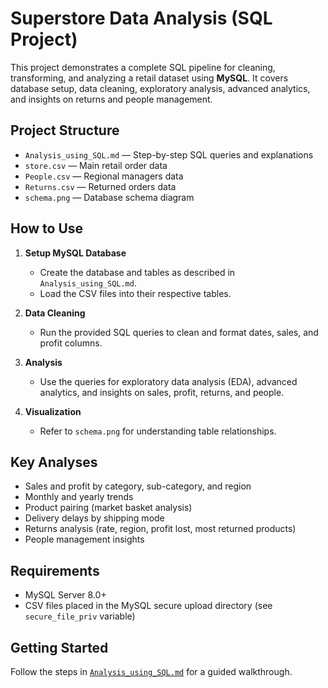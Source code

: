 # Superstore Data Analysis (SQL Project)

This project demonstrates a complete SQL pipeline for cleaning, transforming, and analyzing a retail dataset using **MySQL**. It covers database setup, data cleaning, exploratory analysis, advanced analytics, and insights on returns and people management.

## Project Structure

- `Analysis_using_SQL.md` — Step-by-step SQL queries and explanations
- `store.csv` — Main retail order data
- `People.csv` — Regional managers data
- `Returns.csv` — Returned orders data
- `schema.png` — Database schema diagram

## How to Use

1. **Setup MySQL Database**
   - Create the database and tables as described in `Analysis_using_SQL.md`.
   - Load the CSV files into their respective tables.

2. **Data Cleaning**
   - Run the provided SQL queries to clean and format dates, sales, and profit columns.

3. **Analysis**
   - Use the queries for exploratory data analysis (EDA), advanced analytics, and insights on sales, profit, returns, and people.

4. **Visualization**
   - Refer to `schema.png` for understanding table relationships.

## Key Analyses

- Sales and profit by category, sub-category, and region
- Monthly and yearly trends
- Product pairing (market basket analysis)
- Delivery delays by shipping mode
- Returns analysis (rate, region, profit lost, most returned products)
- People management insights

## Requirements

- MySQL Server 8.0+
- CSV files placed in the MySQL secure upload directory (see `secure_file_priv` variable)

## Getting Started

Follow the steps in [`Analysis_using_SQL.md`](Analysis_using_SQL.md) for a guided walkthrough.




